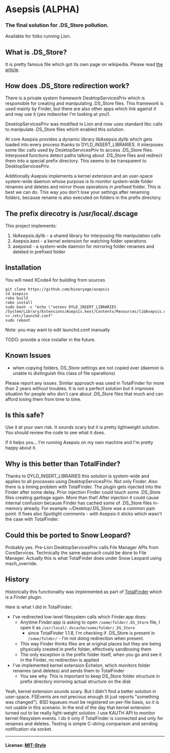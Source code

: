 # Asepsis (ALPHA)

### The final solution for .DS_Store pollution. 

Available for folks running Lion.

## What is .DS_Store?

It is pretty famous file which got its own page on wikipedia. Please read [the article](http://en.wikipedia.org/wiki/.DS_Store).

## How does .DS_Store redirection work?

There is a private system framework DesktopServicesPriv which is responsible for creating and manipulating .DS_Store files. This framework is used mainly by Finder, but there are also other apps which link against it and may use it (yes mdworker I'm looking at you!).

DesktopServicesPriv was modified in Lion and now uses standard libc calls to manipulate .DS_Store files which enabled this solution.

At core Asepsis provides a dynamic library libAsepsis.dylib which gets loaded into every process thanks to DYLD_INSERT_LIBRARIES. It interposes some libc calls used by DesktopServicesPriv to access .DS_Store files. Interposed functions detect paths talking about .DS_Store files and redirect them into a special prefix directory. This seems to be transparent to DesktopServicesPriv.

Additionally Asepsis implements a kernel extension and an user-space system-wide daemon whose purpose is to monitor system-wide folder renames and deletes and mirror those operations in prefixed folder. This is best we can do. This way you don't lose your settings after renaming folders, because rename is also executed on folders in the prefix directory.

## The prefix direcotry is **/usr/local/.dscage**

This project implements:

  1. libAsepsis.dylib - a shared library for interposing file manipulation calls
  2. Asepsis.kext - a kernel extension for watching folder operations
  3. asepsisd - a system-wide daemon for mirroring folder renames and deleted in prefixed folder

## Installation

You will need XCode4 for building from sources

    git clone https://github.com/binaryage/asepsis
    cd asepsis
    rake build
    rake install
    sudo bash -c "echo \"setenv DYLD_INSERT_LIBRARIES /System/Library/Extensions/Asepsis.kext/Contents/Resources/libAsepsis.dylib\" >> /etc/launchd.conf"
    sudo reboot
    
Note: you may want to edit launchd.conf manually    
    
TODO: provide a nice installer in the future.

## Known Issues

  * when copying folders, DS_Store settings are not copied over (daemon is unable to distinguish this class of file operations)
 
Please report any issues. Similar approach was used in TotalFinder for more than 2 years without troubles. It is not a perfect solution but it improves situation for people who don't care about .DS_Store files that much and can afford losing them from time to time.

## Is this safe?

Use it at your own risk. It sounds scary but it is pretty lightweight solution. You should review the code to see what it does.

If it helps you... I'm running Asepsis on my own machine and I'm pretty happy about it.

## Why is this better than TotalFinder?

Thanks to DYLD_INSERT_LIBRARIES this solution is system-wide and applies to all processes using DesktopServicesPriv. Not only Finder. Also there is a timing problem with TotalFinder. The plugin gets injected into the Finder after some delay. Prior injection Finder could touch some .DS_Store files creating garbage again. More than that! After injection it could cause internal confusion because Finder has cached some of .DS_Store files in-memory already. For example ~/Desktop/.DS_Store was a common pain point. It fixes also Spotlight comments - with Asepsis it sticks which wasn't the case with TotalFinder.

## Could this be ported to Snow Leopard?

Probably yes. Pre-Lion DesktopServicesPriv calls File Manager APIs from CoreServices. Technically the same approach could be done to File Manager. Actually this is what TotalFinder does under Snow Leopard using mach_override.

## History

Historically this functionality was implemented as part of [TotalFinder](http://totalfinder.binaryage.com) which is a Finder plugin.

Here is what I did in TotalFinder:

  * I've redirected low-level filesystem calls which Finder.app does: 
    * Anytime Finder.app is asking to open `/some/folder/.DS_Store` file, I open it as `/usr/local/.dscache/some/folder/_DS_Store`
      * since TotalFinder 1.1.8, I'm checking if .DS_Store is present in `/some/folder/` - I'm not doing redirection when present.
    * This way Finder thinks files are at original places but they are being physically created in prefix folder, effectively sandboxing them
    * The only exception is the prefix folder itself, when you go and see it in the Finder, no redirection is applied
  * I've implemented kernel extension Echelon, which monitors folder renames (and deletes) and sends them to TotalFinder
    * You see why. This is important to keep DS_Store folder structure in prefix directory mirroring actual structure on the disk

Yeah, kernel extension sounds scary. But I didn't find a better solution in user-space. FSEvents are not precious enough (it just reports "something was changed"). BSD kqueues must be registered on per-file basis, so it is not usable in this scenario. In the end of the day that kernel extension turned out to be really light-weight solution. I use KAUTH API to monitor kernel filesystem events. I do it only if TotalFinder is connected and only for renames and deletes. Testing is simple C-string comparison and sending notification via socket.

---

#### License: [MIT-Style](asepsis/raw/master/license.txt)